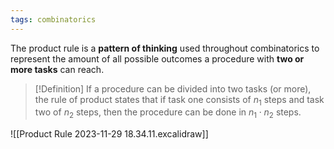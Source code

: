 ```yaml
---
tags: combinatorics
---
```

The product rule is a **pattern of thinking** used throughout combinatorics to represent the amount of all possible outcomes a procedure with **two or more tasks** can reach.

>[!Definition]
>If a procedure can be divided into two tasks (or more), the rule of product states that if task one consists of $n_{1}$ steps and task two of $n_{2}$ steps, then the procedure can be done in $n_{1}\cdot n_{2}$ steps.



![[Product Rule 2023-11-29 18.34.11.excalidraw]]